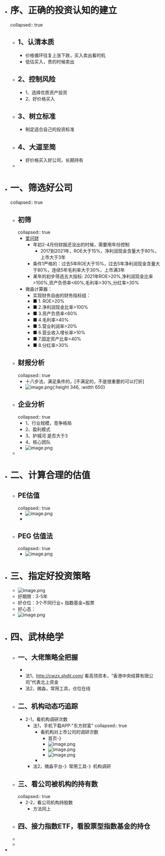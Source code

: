 - # 序、正确的投资认知的建立
  collapsed:: true
	- ## 1、认清本质
		- 价格循环往复上涨下跌，买入卖出看时机
		- 低估买入，贵的时候卖出
	- ## 2、控制风险
		- 1、选择优质资产投资
		- 2、好价格买入
	- ## 3、树立标准
		- 制定适合自己的投资标准
	- ## 4、大道至简
		- 好价格买入好公司，长期持有
	-
- # 一、筛选好公司
  collapsed:: true
	- ## 初筛
	  collapsed:: true
		- [爱问财](http://www.iwencai.com/stockpick?qs=return_stock)
			- 年初2-4月份财报还没出的时候，需要用年份控制
				- 2017到2021年，ROE大于15%，净利润现金含量大于80%，上市大于3年
			- 条件1严格的：过去5年ROE大于15%，过去5年净利润现金含量大于80%，连续5年毛利率大于30%，上市满3年
			- 某年的初步筛选五大指标: 2021年ROE>20%,净利润现金比率>100%,资产负债率<60%,毛利率>30%,分红率>30%
		- 微淼计算器：
			- 实现财务自由的财务指标组：
			- ■ 1. ROE>20%
			- ■ 2.净利润现金比率>100%
			- ■ 3.资产负债率<60%
			- ■ 4.毛利率>40%
			- ■ 5.营业利润率>20%
			- ■ 6.营业收入增长率>10%
			- ■ 7.固定资产比率<40%
			- ■ 8.分红率>30%
	- ## 财报分析
	  collapsed:: true
		- 十八步法，满足条件的，[不满足的，不是很重要的可以打折]
		- ![image.png](../assets/image_1647779021445_0.png){:height 346, :width 650}
	- ## 企业分析
	  collapsed:: true
		- 1、行业规模，竞争格局
		- 2、盈利模式
		- 3、护城河 是否大于3
		- 4、核心团队
		- ![image.png](../assets/image_1647781135031_0.png)
	-
- # 二、计算合理的估值
	- ## PE估值
	  collapsed:: true
		- ![image.png](../assets/image_1647781195547_0.png)
		-
	- ## PEG 估值法
	  collapsed:: true
		- ![image.png](../assets/image_1647781240605_0.png)
- # 三、指定好投资策略
	- ![image.png](../assets/image_1647781323522_0.png)
	- 好期限：3-5年
	- 好仓位：3个不同行业+ 指数基金+股票
	- 好心态：
	- ![image.png](../assets/image_1647781677542_0.png)
- # 四、武林绝学
	- ## 一、大佬策略全把握
		-
		- 法1，http://cwzx.shdjt.com/    看高领资本，“香港中央结算有限公司”代表北上资金
		- 法2，微淼，常用工具，仓位在线
	- ## 二、机构动态巧追踪
		- 2-1，看机构调研次数
			- 法1，手机下载APP:"东方财富"
			  collapsed:: true
				- 看机构对上市公司的调研次数
					- 首页-》
					- ![image.png](../assets/image_1647782710806_0.png)
					- ![image.png](../assets/image_1647782729227_0.png)
					- ![image.png](../assets/image_1647782749716_0.png)
				-
			- 法2，微淼平台-》常用工具-》机构调研
	- ## 三、看公司被机构的持有数
	  collapsed:: true
		- 2-2，看公司机构持股数
			- 方法同上
	- ## 四、接力指数ETF，看股票型指数基金的持仓
	-
	-
-